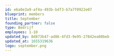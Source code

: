 ```yaml
---
id: e6a0e3a9-af4a-493b-bdf3-b7a7f0922e07
blueprint: members
title: September
founding_partner: false
type: Bedrijf
employees: 1-10
updated_by: 8d873b47-ad86-4fd3-9e95-27842ea80beb
updated_at: 1655319636
logo: september.png
---
```

